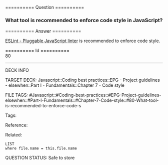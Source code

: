 ========== Question ==========  

### What tool is recommended to enforce code style in JavaScript?  

========== Answer ==========  

[ESLint - Pluggable JavaScript linter](http://eslint.org/) is recommended to enforce code style.

========== Id ==========  
80

---

DECK INFO

TARGET DECK: Javascript::Coding best practices::EPG - Project guidelines - elsewhen::Part I - Fundamentals::Chapter 7 - Code style

FILE TAGS: #Javascript::#Coding-best-practices::#EPG-Project-guidelines-elsewhen::#Part-I-Fundamentals::#Chapter-7-Code-style::#80-What-tool-is-recommended-to-enforce-code-s

Tags:

Reference:

Related:

```dataview
LIST
where file.name = this.file.name
````
QUESTION STATUS: Safe to store
